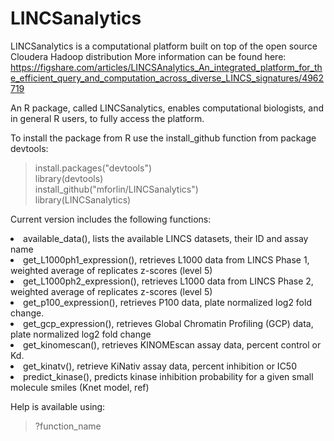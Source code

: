 # LINCSanalytics
LINCSanalytics is a computational platform built on top of the open source Cloudera Hadoop distribution
More information can be found here:
https://figshare.com/articles/LINCSAnalytics_An_integrated_platform_for_the_efficient_query_and_computation_across_diverse_LINCS_signatures/4962719

An R package, called LINCSanalytics, enables computational biologists, and in general R users, to fully access the platform.

To install the package from R use the install_github function from package devtools:<br>
> install.packages("devtools")<br>
> library(devtools)<br>
> install_github("mforlin/LINCSanalytics")<br>
> library(LINCSanalytics)

Current version includes the following functions:<br>
<li>available_data(), lists the available LINCS datasets, their ID and assay name<br>
<li>get_L1000ph1_expression(), retrieves L1000 data from LINCS Phase 1, weighted average of replicates z-scores (level 5)<br>
<li>get_L1000ph2_expression(), retrieves L1000 data from LINCS Phase 2, weighted average of replicates z-scores (level 5)<br>
<li>get_p100_expression(), retrieves P100 data, plate normalized log2 fold change.<br>
<li>get_gcp_expression(), retrieves Global Chromatin Profiling (GCP) data, plate normalized log2 fold change<br>
<li>get_kinomescan(), retrieves KINOMEscan assay data, percent control or Kd.<br>
<li>get_kinatv(), retrieve KiNativ assay data, percent inhibition or IC50<br>
<li>predict_kinase(), predicts kinase inhibition probability for a given small molecule smiles (Knet model, ref)<br>

Help is available using:
> ?function_name
